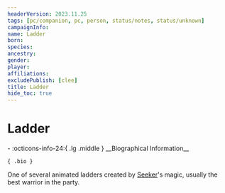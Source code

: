 ```yaml
---
headerVersion: 2023.11.25
tags: [pc/companion, pc, person, status/notes, status/unknown]
campaignInfo:
name: Ladder
born:
species:
ancestry:
gender:
player:
affiliations:
excludePublish: [clee]
title: Ladder
hide_toc: true
---
```

# Ladder
<div class="grid cards ext-narrow-margin ext-one-column" markdown>
- :octicons-info-24:{ .lg .middle } __Biographical Information__

    { .bio }

</div>


One of several animated ladders created by [Seeker](<../seeker.md>)'s magic, usually the best warrior in the party. 